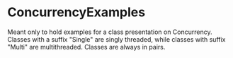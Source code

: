 ConcurrencyExamples
===================
Meant only to hold examples for a class presentation on Concurrency.  Classes with a suffix "Single" are singly threaded, while classes with suffix "Multi" are multithreaded.  Classes are always in pairs.
